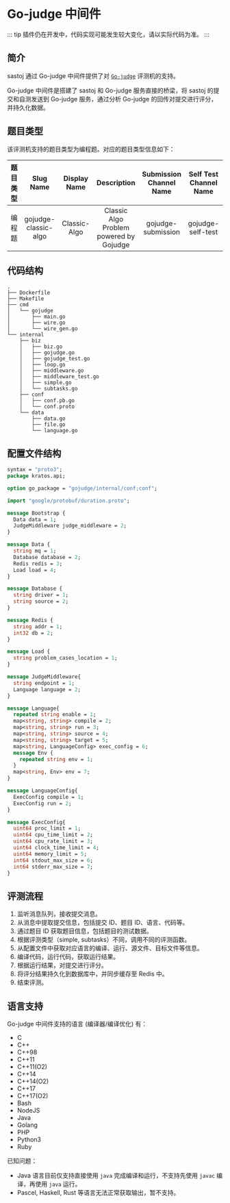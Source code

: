 # Go-judge 中间件

::: tip
插件仍在开发中，代码实现可能发生较大变化，请以实际代码为准。
:::

## 简介

sastoj 通过 Go-judge 中间件提供了对 [`Go-judge`](https://github.com/criyle/go-judge) 评测机的支持。

Go-judge 中间件是搭建了 sastoj 和 Go-judge 服务直接的桥梁，将 sastoj 的提交和自测发送到 Go-judge 服务，通过分析 Go-judge
的回传对提交进行评分，并持久化数据。

## 题目类型

该评测机支持的题目类型为编程题。对应的题目类型信息如下：

| 题目类型 |      Slug Name       | Display Name |               Description               | Submission Channel Name | Self Test Channel Name |  Judge  |
|:----:|:--------------------:|:------------:|:---------------------------------------:|:-----------------------:|:----------------------:|:-------:|
| 编程题  | gojudge-classic-algo | Classic-Algo | Classic Algo Problem powered by Gojudge |   gojudge-submission    |   gojudge-self-test    | gojudge |

## 代码结构

``` plaintext
.
├── Dockerfile
├── Makefile
├── cmd
│   └── gojudge
│       ├── main.go
│       ├── wire.go
│       └── wire_gen.go
└── internal
    ├── biz
    │   ├── biz.go
    │   ├── gojudge.go
    │   ├── gojudge_test.go
    │   ├── loop.go
    │   ├── middleware.go
    │   ├── middleware_test.go
    │   ├── simple.go
    │   └── subtasks.go
    ├── conf
    │   ├── conf.pb.go
    │   └── conf.proto
    └── data
        ├── data.go
        ├── file.go
        └── language.go
```

## 配置文件结构

``` proto
syntax = "proto3";
package kratos.api;

option go_package = "gojudge/internal/conf;conf";

import "google/protobuf/duration.proto";

message Bootstrap {
  Data data = 1;
  JudgeMiddleware judge_middleware = 2;
}

message Data {
  string mq = 1;
  Database database = 2;
  Redis redis = 3;
  Load load = 4;
}

message Database {
  string driver = 1;
  string source = 2;
}

message Redis {
  string addr = 1;
  int32 db = 2;
}

message Load {
  string problem_cases_location = 1;
}

message JudgeMiddleware{
  string endpoint = 1;
  Language language = 2;
}

message Language{
  repeated string enable = 1;
  map<string, string> compile = 2;
  map<string, string> run = 3;
  map<string, string> source = 4;
  map<string, string> target = 5;
  map<string, LanguageConfig> exec_config = 6;
  message Env {
    repeated string env = 1;
  }
  map<string, Env> env = 7;
}

message LanguageConfig{
  ExecConfig compile = 1;
  ExecConfig run = 2;
}

message ExecConfig{
  uint64 proc_limit = 1;
  uint64 cpu_time_limit = 2;
  uint64 cpu_rate_limit = 3;
  uint64 clock_time_limit = 4;
  uint64 memory_limit = 5;
  int64 stdout_max_size = 6;
  int64 stderr_max_size = 7;
}
```

## 评测流程

1. 监听消息队列，接收提交消息。
2. 从消息中提取提交信息，包括提交 ID、题目 ID、语言、代码等。
3. 通过题目 ID 获取题目信息，包括题目的测试数据。
4. 根据评测类型（simple, subtasks）不同，调用不同的评测函数。
5. 从配置文件中获取对应语言的编译、运行、源文件、目标文件等信息。
6. 编译代码，运行代码，获取运行结果。
7. 根据运行结果，对提交进行评分。
8. 将评分结果持久化到数据库中，并同步缓存至 Redis 中。
9. 结束评测。

## 语言支持

Go-judge 中间件支持的语言 (编译器/编译优化) 有：

- C
- C++
- C++98
- C++11
- C++11(O2)
- C++14
- C++14(O2)
- C++17
- C++17(O2)
- Bash
- NodeJS
- Java
- Golang
- PHP
- Python3
- Ruby

已知问题：

- Java 语言目前仅支持直接使用 `java` 完成编译和运行，不支持先使用 `javac` 编译，再使用 `java` 运行。
- Pascel, Haskell, Rust 等语言无法正常获取输出，暂不支持。
